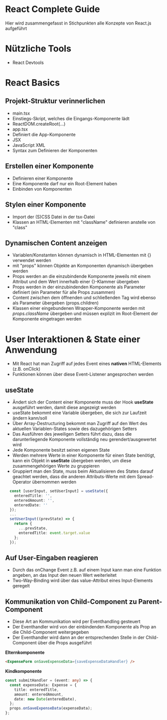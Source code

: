 # React Complete Guide
Hier wird zusammengefasst in Stichpunkten alle Konzepte von React.js aufgeführt

# Nützliche Tools
* React Devtools

# React Basics
## Projekt-Struktur verinnerlichen
* main.tsx
* Einstiegs-Skript, welches die Eingangs-Komponente lädt
* ReactDOM.createRoot(...)
* app.tsx
* Definiert die App-Komponente
* JSX
* JavaScript XML
* Syntax zum Definieren der Komponenten

## Erstellen einer Komponente
* Definieren einer Komponente
* Eine Komponente darf nur ein Root-Element haben
* Einbinden von Komponenten

## Stylen einer Komponente
* Import der (S)CSS Datei in der tsx-Datei
* Klassen an HTML-Elementen mit "className" definieren anstelle von "class"

## Dynamischen Content anzeigen
* Variablen/Konstanten können dynamisch in HTML-Elementen mit {} verwendet werden
* mit "props" können Objekte an Komponenten dynamisch übergeben werden
* Props werden an die einzubindende Komponente jeweils mit einem Attribut und dem Wert innerhalb einer {}-Klammer übergeben
* Props werden in der einzubindenden Komponente als Parameter definiert (ein Parameter für alle Props zusammen)
* Content zwischen dem öffnenden und schließenden Tag wird ebenso als Parameter übergeben (props.children)
* Klassen einer eingebundenen Wrapper-Komponente werden mit *props.className* übergeben und müssen explizit im Root-Element der Komponente eingetragen werden

# User Interaktionen & State einer Anwendung
* Mit React hat man Zugriff auf jedes Event eines **nativen** HTML-Elements (z.B. onClick)
* Funktionen können über diese Event-Listener angesprochen werden

## useState
* Ändert sich der Content einer Komponente muss der Hook **useState** ausgeführt werden, damit diese angezeigt werden
* useState bekommt eine Variable übergeben, die sich zur Laufzeit ändern kann/soll
* Über Array-Destructuring bekommt man Zugriff auf den Wert des aktuellen Variablen-States sowie des dazugehörigen Setters
* Das Ausführen des jeweiligen Setters führt dazu, dass die darunterliegende Komponente vollständig neu gerendert/ausgewertet wird
* Jede Komponente besitzt seinen eigenen State
* Werden mehrere Werte in einer Komponente für einen State benötigt, kann ein Objekt in **useState** übergeben werden, um diese zusammengehörigen Werte zu gruppieren
* Gruppiert man den State, muss beim Aktualisieren des States darauf geachtet werden, dass die anderen Attributs-Werte mit dem Spread-Operator übernommen werden

```typescript
  const [userInput, setUserInput] = useState({
    enteredTitle: '',
    enteredAmount: '',
    enteredDate: ''
  });
  ...
  setUserInput((prevState) => {
    return {
      ...prevState,
      enteredTitle: event.target.value
    };
  });
```

## Auf User-Eingaben reagieren
* Durch das onChange Event z.B. auf einem Input kann man eine Funktion angeben, an das Input den neuen Wert weiterleitet
* Two-Way-Binding wird über das value-Attribut eines Input-Elements geregelt

## Kommunikation von Child-Component zu Parent-Component
* Diese Art an Kommunikation wird per Eventhandling gesteuert
* Der Eventhandler wird von der einbindenden Komponente als Prop an die Child-Component weitergegeben
* Der Eventhandler wird dann an der entsprechenden Stelle in der Child-Component über die Props ausgeführt

**Elternkomponente**
```html
<ExpenseForm onSaveExpenseData={saveExpenseDataHandler} />
```
**Kindkomponente**
```typescript
const submitHandler = (event: any) => {
  const expenseData: Expense = {
    title: enteredTitle,
    amount: enteredAmount,
    date: new Date(enteredDate),
  };
  props.onSaveExpenseData(expenseData);
};
```